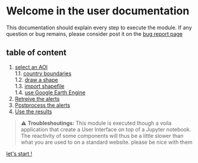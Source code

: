 # Welcome in the user documentation 

This documentation should explain every step  to execute the module. If any question or bug remains, please consider post it on the [bug report page](https://github.com/openforis/glad_alerts/issues/new/choose)

## table of content
1. [select an AOI](./select_aoi.md)  
  1.1. [country boundaries](./select_aoi.md)  
  1.2. [draw a shape](./select_aoi.md)  
  1.3. [import shapefile](./select_aoi.md)  
  1.4. [use Google Earth Engine](./select_aoi.md)  
2. [Retreive the alerts](./retreive_alert.md)  
3. [Postprocess the alerts](./postprocess_alerts.md)  
4. [Use the results](./results.md)  


> :warning: **Troubleshoutings:** This module is executed though a voila application that create a User Interface on top of a Jupyter notebook. The reactivity of some components will thus be a little slower than what you are used to on a standard website. please be nice with them

[let's start !](./select_aoi.md)
